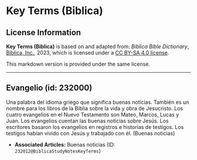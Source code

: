 # Key Terms (Biblica)

## License Information

**Key Terms (Biblica)** is based on and adapted from: _Biblica Bible Dictionary_, [Biblica, Inc.](https://www.biblica.com/), 2023, which is licensed under a [CC BY-SA 4.0 license](https://creativecommons.org/licenses/by-sa/4.0/legalcode.en).

This markdown version is provided under the same license.



--------------------------------

## Evangelio (id: 232000)

Una palabra del idioma griego que significa buenas noticias. También es un nombre para los libros de la Biblia sobre la vida y obra de Jesucristo. Los cuatro evangelios en el Nuevo Testamento son Mateo, Marcos, Lucas y Juan. Los evangelios cuentan las buenas noticias sobre Jesús. Los escritores basaron los evangelios en registros e historias de testigos. Los testigos habían vivido con Jesús y trabajado con él. (Buenas noticias)

* **Associated Articles:** Buenas noticias (ID: `232012@BiblicaStudyNotesKeyTerms`)

